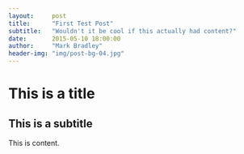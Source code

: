 ```yaml
---
layout:     post
title:      "First Test Post"
subtitle:   "Wouldn't it be cool if this actually had content?"
date:       2015-05-10 18:00:00
author:     "Mark Bradley"
header-img: "img/post-bg-04.jpg"
---
```


# This is a title

## This is a subtitle

This is content.
